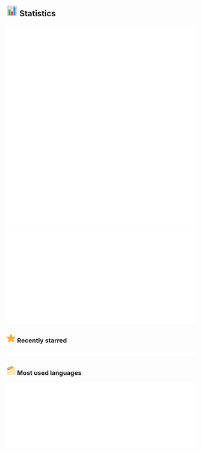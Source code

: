 <!-- SVGs -->
[star]: https://cdn.jsdelivr.net/gh/Readme-Workflows/Readme-Icons@main/icons/octicons/StarredRepository.svg
[fork]: https://cdn.jsdelivr.net/gh/Readme-Workflows/Readme-Icons@main/icons/octicons/ForkedRepository.svg

## <img alt="emoji" src="https://raw.githubusercontent.com/twitter/twemoji/master/assets/svg/1f4ca.svg" height="30em"> Statistics
<img src="https://github.com/ROMVoid95/ROMVoid95/blob/master/.cache/stats-base.svg">

<img src="https://github.com/ROMVoid95/ROMVoid95/blob/master/.cache/stats-commits-iso.svg">

<img src="https://github.com/ROMVoid95/ROMVoid95/blob/master/.cache/stats-issues-prs.svg">

### <img alt="emoji" src="https://raw.githubusercontent.com/twitter/twemoji/master/assets/svg/2b50.svg" height="25em"> Recently starred
<img src="https://github.com/ROMVoid95/ROMVoid95/blob/master/.cache/stats-stars.svg">

### <img alt="emoji" src="https://raw.githubusercontent.com/twitter/twemoji/master/assets/svg/1f5c2.svg" height="25em"> Most used languages
<img src="https://github.com/ROMVoid95/ROMVoid95/blob/master/.cache/stats-languages.svg">
